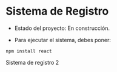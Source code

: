 <h1> Sistema de Registro</h1>

- Estado del proyecto: En construcción.

- Para ejecutar el sistema, debes poner:

```npm install react```

Sistema de registro 2
